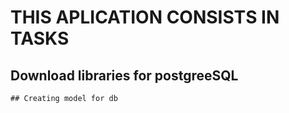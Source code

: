 # THIS APLICATION CONSISTS IN TASKS
## Download libraries for postgreeSQL
    ## Creating model for db 
 
